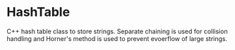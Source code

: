 # HashTable
C++ hash table class to store strings. Separate chaining is used for collision handling and Horner's method is used to prevent evoerflow of large strings.
